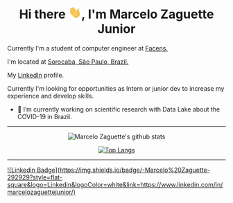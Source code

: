 <h1 align="center">Hi there <img src="https://raw.githubusercontent.com/ABSphreak/ABSphreak/master/gifs/Hi.gif" width="30px">, I'm Marcelo Zaguette Junior</h1>

Currently I'm a student of computer engineer at <a href="https://www.facens.br/home?l=en">Facens.</a>

I'm located at <a href="https://www.google.com/maps/place/Sorocaba+-+SP/data=!4m2!3m1!1s0x94c58abceb48f503:0x947f99ac59d0781b?sa=X&ved=2ahUKEwjE-4Li98TuAhXbIbkGHat-BdEQ8gEwCnoECCUQAQ">Sorocaba, São Paulo, Brazil.</a>

My <a href="https://www.linkedin.com/in/marcelozaguettejunior/">LinkedIn</a> profile.

Currently I'm looking for opportunities as Intern or junior dev to increase my experience and develop skills.

- 🔭 I’m currently working on scientific research with Data Lake about the COVID-19 in Brazil.

 ---

<div align="center">

![Marcelo Zaguette's github stats](https://github-readme-stats.vercel.app/api?username=m-zaguette&show_icons=true&theme=dark)

[![Top Langs](https://github-readme-stats.vercel.app/api/top-langs/?username=m-zaguette&theme=dark)](https://github.com/m-zaguette/github-readme-stats)

</div>

---

   [![Linkedin Badge](https://img.shields.io/badge/-Marcelo%20Zaguette-292929?style=flat-  square&logo=Linkedin&logoColor=white&link=https://www.linkedin.com/in/marcelozaguettejunior/)](https://www.linkedin.com/in/marcelozaguettejunior/)
